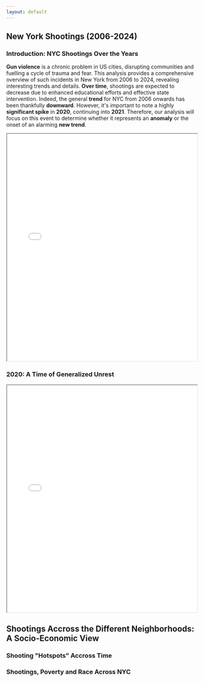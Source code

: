 ```yaml
---
layout: default
---
```


## New York Shootings (2006-2024)

### Introduction: NYC Shootings Over the Years
**Gun violence** is a chronic problem in US cities, disrupting communities and fuelling a cycle of trauma and fear. This analysis provides a comprehensive overview of such incidents in New York from 2006 to 2024, revealing interesting trends and details. **Over time**, shootings are expected to decrease due to enhanced educational efforts and effective state intervention. Indeed, the general **trend** for NYC from 2006 onwards has been thankfully **downward**. However, it's important to note a highly **significant spike** in **2020**, continuing into **2021**. Therefore, our analysis will focus on this event to determine whether it represents an **anomaly** or the onset of an alarming **new trend**.


<iframe src="/data/shootings_by_year.html" width="100%" height="600px"></iframe>

### 2020: A Time of Generalized Unrest

<iframe src="/data/carousel.html" width="100%" height="600px"></iframe>


## Shootings Accross the Different Neighborhoods: A Socio-Economic View

### Shooting "Hotspots" Accross Time

### Shootings, Poverty and Race Across NYC